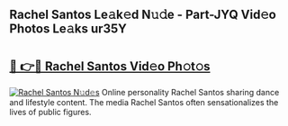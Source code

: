 ## Rachel Santos Le𝚊k𝚎d N𝚞𝚍e - Part-JYQ Vid𝚎o Photos Le𝚊ks ur35Y

# <h2><a href="http://fbf4o7u.evod.top/?m=Rachel+Santos">🔗 👉🔴 Rachel Santos Vid𝚎o Ph𝚘t𝚘s</a></h2>

[![Rachel Santos N𝚞d𝚎s](https://i.imgur.com/8V9OHl7.gif)](http://fbf4o7u.evod.top/?m=Rachel+Santos)
Online personality Rachel Santos sharing dance and lifestyle content. The media Rachel Santos often sensationalizes the lives of public figures. 
